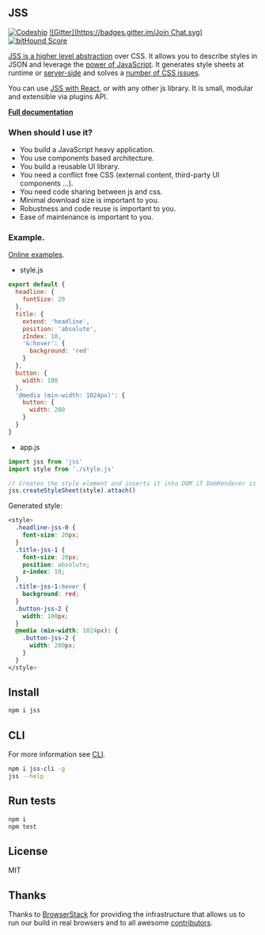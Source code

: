 ## JSS

[![Codeship](https://codeship.com/projects/a63ccb40-5d57-0133-fdca-6a352dca42a3/status?branch=master)](https://www.codeship.io/projects/111070)
[![Gitter](https://badges.gitter.im/Join Chat.svg)](https://gitter.im/jsstyles/jss?utm_source=badge&utm_medium=badge&utm_campaign=pr-badge&utm_content=badge)
[![bitHound Score](https://www.bithound.io/jsstyles/jss/badges/score.svg)](https://www.bithound.io/jsstyles/jss)

[JSS is a higher level abstraction](https://medium.com/@oleg008/jss-is-css-d7d41400b635) over CSS. It allows you to describe styles in JSON and leverage the [power of JavaScript](./docs/vs.md). It generates style sheets at runtime or [server-side](./docs/server-side.md) and solves a [number of CSS issues](./docs/solved-issues.md).

You can use [JSS with React](https://github.com/jsstyles/react-jss), or with any other js library. It is small, modular and extensible via plugins API.

[**Full documentation**](./docs/index.md)

### When should I use it?

- You build a JavaScript heavy application.
- You use components based architecture.
- You build a reusable UI library.
- You need a conflict free CSS (external content, third-party UI components ...).
- You need code sharing between js and css.
- Minimal download size is important to you.
- Robustness and code reuse is important to you.
- Ease of maintenance is important to you.

### Example.

[Online examples](http://jsstyles.github.io/jss-examples/index.html).

- style.js
```javascript
export default {
  headline: {
    fontSize: 20
  },
  title: {
    extend: 'headline',
    position: 'absolute',
    zIndex: 10,
    '&:hover': {
      background: 'red'
    }
  },
  button: {
    width: 100
  },
  '@media (min-width: 1024px)': {
    button: {
      width: 200
    }
  }
}
```

- app.js
```javascript
import jss from 'jss'
import style from './style.js'

// Creates the style element and inserts it into DOM if DomRenderer is used.
jss.createStyleSheet(style).attach()
```

Generated style:

```css
<style>
  .headline-jss-0 {
    font-size: 20px;
  }
  .title-jss-1 {
    font-size: 20px;
    position: absolute;
    z-index: 10;
  }
  .title-jss-1:hover {
    background: red;
  }
  .button-jss-2 {
    width: 100px;
  }
  @media (min-width: 1024px): {
    .button-jss-2 {
      width: 200px;
    }
  }
</style>
```

## Install

```bash
npm i jss
```

## CLI

For more information see [CLI](https://github.com/jsstyles/jss-cli).

```bash
npm i jss-cli -g
jss --help
```

## Run tests

```bash
npm i
npm test
```

## License

MIT

## Thanks

Thanks to [BrowserStack](https://www.browserstack.com) for providing the infrastructure that allows us to run our build in real browsers and to all awesome [contributors](https://github.com/jsstyles/jss/graphs/contributors).
